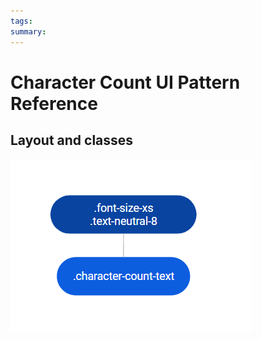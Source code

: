```yaml
---
tags:
summary: 
---
```


# Character Count UI Pattern Reference

## Layout and classes

![](<images/charactercount-image-2.png>)
